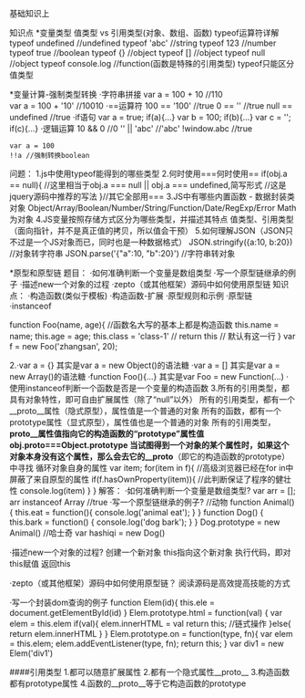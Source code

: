 基础知识上

知识点
*变量类型
  值类型 vs 引用类型(对象、数组、函数)
  typeof运算符详解
    typeof undefined //undefined
    typeof 'abc' //string
    typeof 123 //number
    typeof true //boolean
    typeof {} //object
    typeof [] //object
    typeof null //object
    typeof console.log //function(函数是特殊的引用类型)
  typeof只能区分值类型

*变量计算-强制类型转换
  ·字符串拼接
    var a = 100 + 10 //110  
    var a = 100 + '10' //10010
  ·==运算符
    100 == '100' //true
    0 == '' //true
    null == undefined //true
  ·if语句
    var a = true;
    if(a){...}
    var b = 100;
    if(b){...}
    var c = '';
    if(c){...}
  ·逻辑运算
    10 && 0 //0
    '' || 'abc' //'abc'
    !window.abc //true

    var a = 100
    !!a //强制转换boolean

问题：
    1.js中使用typeof能得到的哪些类型
    2.何时使用===何时使用==
      if(obj.a == null){
        //这里相当于obj.a === null || obj.a === undefined,简写形式
        //这是jquery源码中推荐的写法
      }//其它全部用===
    3.JS中有哪些内置函数 - 数据封装类对象
      Object/Array/Boolean/Number/String/Function/Date/RegExp/Error
      Math为对象
    4.JS变量按照存储方式区分为哪些类型，并描述其特点
      值类型、引用类型（面向指针，并不是真正值的拷贝，所以值会干预）
    5.如何理解JSON（JSON只不过是一个JS对象而已，同时也是一种数据格式）
      JSON.stringify({a:10, b:20}) //对象转字符串
      JSON.parse('{"a":10, "b":20}') //字符串转对象

*原型和原型链
题目：
  ·如何准确判断一个变量是数组类型
  ·写一个原型链继承的例子
  ·描述new一个对象的过程
  ·zepto（或其他框架）源码中如何使用原型链
知识点：
  ·构造函数(类似于模板)
  ·构造函数-扩展
  ·原型规则和示例
  ·原型链
  ·instanceof

function Foo(name, age){ //函数名大写的基本上都是构造函数
  this.name = name;
  this.age = age;
  this.class = 'class-1'
  // return this // 默认有这一行
}
var f = new Foo('zhangsan', 20);

2.·var a = {} 其实是var a = new Object()的语法糖
  ·var a = [] 其实是var a = new Array()的语法糖
  ·function Foo(){...} 其实是var Foo = new Function(...)
  ·使用instanceof判断一个函数是否是一个变量的构造函数
3.所有的引用类型，都具有对象特性，即可自由扩展属性（除了“null”以外）
  所有的引用类型，都有一个__proto__属性（隐式原型），属性值是一个普通的对象
  所有的函数，都有一个prototype属性（显式原型），属性值也是一个普通的对象
  所有的引用类型，__proto__属性值指向它的构造函数的“prototype”属性值
  obj.__proto__===Object.prototype
  当试图得到一个对象的某个属性时，如果这个对象本身没有这个属性，那么会去它的__proto__（即它的构造函数的prototype）中寻找
  循环对象自身的属性
    var item;
    for(item in f){
      //高级浏览器已经在for in中屏蔽了来自原型的属性
      if(f.hasOwnProperty(item)){ //此判断保证了程序的健壮性
        console.log(item)
      }
    }
解答：
·如何准确判断一个变量是数组类型?
  var arr = [];
  arr instanceof Array //true
·写一个原型链继承的例子?
  //动物
  function Animal() {
    this.eat = function(){
      console.log('animal eat');
    }
  }
  function Dog() {
    this.bark = function() {
      console.log('dog bark');
    }
  }
  Dog.prototype = new Animal()
  //哈士奇
  var hashiqi = new Dog()

·描述new一个对象的过程?
  创建一个新对象
  this指向这个新对象
  执行代码，即对this赋值
  返回this

·zepto（或其他框架）源码中如何使用原型链？
  阅读源码是高效提高技能的方式

·写一个封装dom查询的例子
  function Elem(id){
    this.ele = document.getElementById(id)
  }
  Elem.prototype.html = function(val) {
    var elem = this.elem
    if(val){
      elem.innerHTML = val
      return this; //链式操作
    }else{
      return elem.innerHTML
    }
  }
  Elem.prototype.on = function(type, fn){
    var elem = this.elem;
    elem.addEventListener(type, fn);
    return this;
  }
  var div1 = new Elem('div1')

####引用类型
  1.都可以随意扩展属性
  2.都有一个隐式属性__proto__
  3.构造函数都有prototype属性
  4.函数的__proto__等于它构造函数的prototype